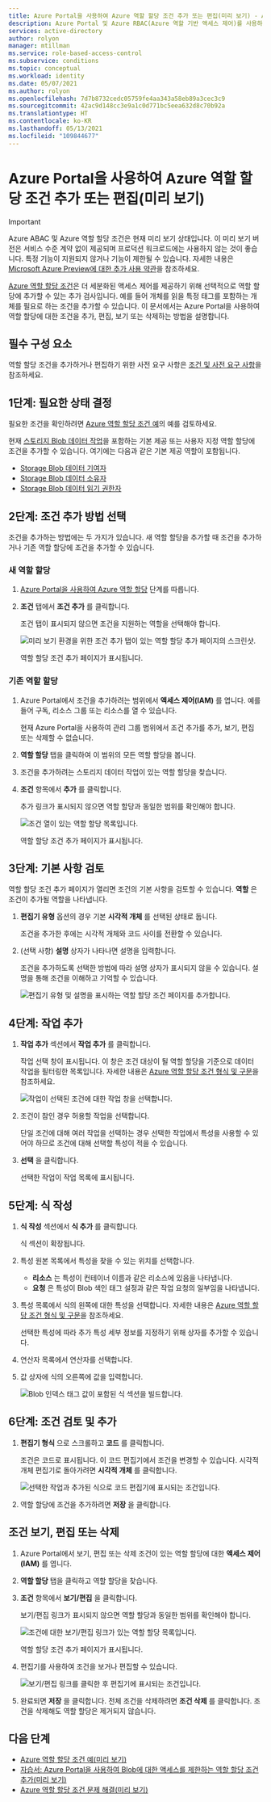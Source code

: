 ```yaml
---
title: Azure Portal을 사용하여 Azure 역할 할당 조건 추가 또는 편집(미리 보기) - Azure RBAC
description: Azure Portal 및 Azure RBAC(Azure 역할 기반 액세스 제어)를 사용하여 Azure 역할 할당에서 ABAC(특성 기반 액세스 제어) 조건을 추가, 편집, 확인 또는 삭제하는 방법에 대해 알아봅니다.
services: active-directory
author: rolyon
manager: mtillman
ms.service: role-based-access-control
ms.subservice: conditions
ms.topic: conceptual
ms.workload: identity
ms.date: 05/07/2021
ms.author: rolyon
ms.openlocfilehash: 7d7b8732cedc05759fe4aa343a58eb89a3cec3c9
ms.sourcegitcommit: 42ac9d148cc3e9a1c0d771bc5eea632d8c70b92a
ms.translationtype: HT
ms.contentlocale: ko-KR
ms.lasthandoff: 05/13/2021
ms.locfileid: "109844677"
---
```

# <a name="add-or-edit-azure-role-assignment-conditions-using-the-azure-portal-preview"></a>Azure Portal을 사용하여 Azure 역할 할당 조건 추가 또는 편집(미리 보기)

> [!IMPORTANT]
> Azure ABAC 및 Azure 역할 할당 조건은 현재 미리 보기 상태입니다.
> 이 미리 보기 버전은 서비스 수준 계약 없이 제공되며 프로덕션 워크로드에는 사용하지 않는 것이 좋습니다. 특정 기능이 지원되지 않거나 기능이 제한될 수 있습니다.
> 자세한 내용은 [Microsoft Azure Preview에 대한 추가 사용 약관](https://azure.microsoft.com/support/legal/preview-supplemental-terms/)을 참조하세요.

[Azure 역할 할당 조건](conditions-overview.md)은 더 세분화된 액세스 제어를 제공하기 위해 선택적으로 역할 할당에 추가할 수 있는 추가 검사입니다. 예를 들어 개체를 읽을 특정 태그를 포함하는 개체를 필요로 하는 조건을 추가할 수 있습니다. 이 문서에서는 Azure Portal을 사용하여 역할 할당에 대한 조건을 추가, 편집, 보기 또는 삭제하는 방법을 설명합니다.

## <a name="prerequisites"></a>필수 구성 요소

역할 할당 조건을 추가하거나 편집하기 위한 사전 요구 사항은 [조건 및 사전 요구 사항](conditions-prerequisites.md)을 참조하세요.


## <a name="step-1-determine-the-condition-you-need"></a>1단계: 필요한 상태 결정

필요한 조건을 확인하려면 [Azure 역할 할당 조건 예](../storage/common/storage-auth-abac-examples.md)의 예를 검토하세요.

현재 [스토리지 Blob 데이터 작업](../storage/common/storage-auth-abac-attributes.md)을 포함하는 기본 제공 또는 사용자 지정 역할 할당에 조건을 추가할 수 있습니다. 여기에는 다음과 같은 기본 제공 역할이 포함됩니다.

- [Storage Blob 데이터 기여자](built-in-roles.md#storage-blob-data-contributor)
- [Storage Blob 데이터 소유자](built-in-roles.md#storage-blob-data-owner)
- [Storage Blob 데이터 읽기 권한자](built-in-roles.md#storage-blob-data-reader)

## <a name="step-2-choose-how-to-add-condition"></a>2단계: 조건 추가 방법 선택

조건을 추가하는 방법에는 두 가지가 있습니다. 새 역할 할당을 추가할 때 조건을 추가하거나 기존 역할 할당에 조건을 추가할 수 있습니다.

### <a name="new-role-assignment"></a>새 역할 할당

1. [Azure Portal을 사용하여 Azure 역할 할당](role-assignments-portal.md) 단계를 따릅니다.

1. **조건** 탭에서 **조건 추가** 를 클릭합니다.

    조건 탭이 표시되지 않으면 조건을 지원하는 역할을 선택해야 합니다.

   ![미리 보기 환경을 위한 조건 추가 탭이 있는 역할 할당 추가 페이지의 스크린샷.](./media/shared/condition.png)

    역할 할당 조건 추가 페이지가 표시됩니다.

### <a name="existing-role-assignment"></a>기존 역할 할당

1. Azure Portal에서 조건을 추가하려는 범위에서 **액세스 제어(IAM)** 를 엽니다. 예를 들어 구독, 리소스 그룹 또는 리소스를 열 수 있습니다.

    현재 Azure Portal을 사용하여 관리 그룹 범위에서 조건 추가를 추가, 보기, 편집 또는 삭제할 수 없습니다.

1. **역할 할당** 탭을 클릭하여 이 범위의 모든 역할 할당을 봅니다.

1. 조건을 추가하려는 스토리지 데이터 작업이 있는 역할 할당을 찾습니다.

1. **조건** 항목에서 **추가** 를 클릭합니다.

    추가 링크가 표시되지 않으면 역할 할당과 동일한 범위를 확인해야 합니다.

    ![조건 열이 있는 역할 할당 목록입니다.](./media/conditions-role-assignments-portal/condition-role-assignments-list.png)

    역할 할당 조건 추가 페이지가 표시됩니다.

## <a name="step-3-review-basics"></a>3단계: 기본 사항 검토

역할 할당 조건 추가 페이지가 열리면 조건의 기본 사항을 검토할 수 있습니다. **역할** 은 조건이 추가될 역할을 나타냅니다.

1. **편집기 유형** 옵션의 경우 기본 **시각적 개체** 를 선택된 상태로 둡니다.

    조건을 추가한 후에는 시각적 개체와 코드 사이를 전환할 수 있습니다.

1. (선택 사항) **설명** 상자가 나타나면 설명을 입력합니다.

    조건을 추가하도록 선택한 방법에 따라 설명 상자가 표시되지 않을 수 있습니다. 설명을 통해 조건을 이해하고 기억할 수 있습니다.

    ![편집기 유형 및 설명을 표시하는 역할 할당 조건 페이지를 추가합니다.](./media/conditions-role-assignments-portal/condition-basics.png)

## <a name="step-4-add-actions"></a>4단계: 작업 추가

1. **작업 추가** 섹션에서 **작업 추가** 를 클릭합니다.

    작업 선택 창이 표시됩니다. 이 창은 조건 대상이 될 역할 할당을 기준으로 데이터 작업을 필터링한 목록입니다. 자세한 내용은 [Azure 역할 할당 조건 형식 및 구문](conditions-format.md#actions)을 참조하세요.

    ![작업이 선택된 조건에 대한 작업 창을 선택합니다.](./media/conditions-role-assignments-portal/condition-actions-select.png)

1. 조건이 참인 경우 허용할 작업을 선택합니다.

    단일 조건에 대해 여러 작업을 선택하는 경우 선택한 작업에서 특성을 사용할 수 있어야 하므로 조건에 대해 선택할 특성이 적을 수 있습니다.

1. **선택** 을 클릭합니다.

    선택한 작업이 작업 목록에 표시됩니다.

## <a name="step-5-build-expressions"></a>5단계: 식 작성

1. **식 작성** 섹션에서 **식 추가** 를 클릭합니다.

    식 섹션이 확장됩니다.

1. 특성 원본 목록에서 특성을 찾을 수 있는 위치를 선택합니다.

    - **리소스** 는 특성이 컨테이너 이름과 같은 리소스에 있음을 나타냅니다.
    - **요청** 은 특성이 Blob 색인 태그 설정과 같은 작업 요청의 일부임을 나타냅니다.

1. 특성 목록에서 식의 왼쪽에 대한 특성을 선택합니다. 자세한 내용은 [Azure 역할 할당 조건 형식 및 구문](conditions-format.md#attributes)을 참조하세요.

    선택한 특성에 따라 추가 특성 세부 정보를 지정하기 위해 상자를 추가할 수 있습니다.

1. 연산자 목록에서 연산자를 선택합니다.

1. 값 상자에 식의 오른쪽에 값을 입력합니다.

    ![Blob 인덱스 태그 값이 포함된 식 섹션을 빌드합니다.](./media/shared/condition-expressions.png)

## <a name="step-6-review-and-add-condition"></a>6단계: 조건 검토 및 추가

1. **편집기 형식** 으로 스크롤하고 **코드** 를 클릭합니다.

    조건은 코드로 표시됩니다. 이 코드 편집기에서 조건을 변경할 수 있습니다. 시각적 개체 편집기로 돌아가려면 **시각적 개체** 를 클릭합니다.

    ![선택한 작업과 추가된 식으로 코드 편집기에 표시되는 조건입니다.](./media/conditions-role-assignments-portal/condition-code.png)

1. 역할 할당에 조건을 추가하려면 **저장** 을 클릭합니다.

## <a name="view-edit-or-delete-a-condition"></a>조건 보기, 편집 또는 삭제

1. Azure Portal에서 보기, 편집 또는 삭제 조건이 있는 역할 할당에 대한 **액세스 제어(IAM)** 를 엽니다.

1. **역할 할당** 탭을 클릭하고 역할 할당을 찾습니다.

1. **조건** 항목에서 **보기/편집** 을 클릭합니다.

    보기/편집 링크가 표시되지 않으면 역할 할당과 동일한 범위를 확인해야 합니다.

    ![조건에 대한 보기/편집 링크가 있는 역할 할당 목록입니다.](./media/conditions-role-assignments-portal/condition-role-assignments-list-edit.png)

    역할 할당 조건 추가 페이지가 표시됩니다.

1. 편집기를 사용하여 조건을 보거나 편집할 수 있습니다.

    ![보기/편집 링크를 클릭한 후 편집기에 표시되는 조건입니다.](./media/conditions-role-assignments-portal/condition-edit.png)

1. 완료되면 **저장** 을 클릭합니다. 전체 조건을 삭제하려면 **조건 삭제** 를 클릭합니다. 조건을 삭제해도 역할 할당은 제거되지 않습니다.

## <a name="next-steps"></a>다음 단계

- [Azure 역할 할당 조건 예(미리 보기)](../storage/common/storage-auth-abac-examples.md)
- [자습서: Azure Portal을 사용하여 Blob에 대한 액세스를 제한하는 역할 할당 조건 추가(미리 보기)](../storage/common/storage-auth-abac-portal.md)
- [Azure 역할 할당 조건 문제 해결(미리 보기)](conditions-troubleshoot.md)
